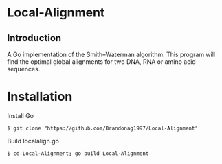 # Local-Alignment
## Introduction
A Go implementation of the Smith–Waterman algorithm. This program will find the optimal global alignments for two DNA, RNA or amino acid sequences.
# Installation
Install Go

`$ git clone "https://github.com/Brandonag1997/Local-Alignment"`

Build localalign.go

`$ cd Local-Alignment; go build Local-Alignment`
